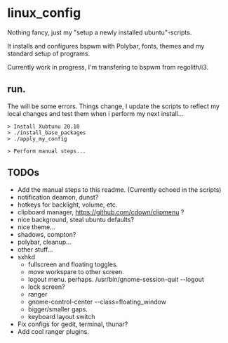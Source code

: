 # linux_config
Nothing fancy, just my "setup a newly installed ubuntu"-scripts.

It installs and configures bspwm with Polybar, fonts, themes and my standard setup of programs.

Currently work in progress, I'm transfering to bspwm from regolith/i3.


## run.
The will be some errors. Things change, I update the scripts to reflect my local changes and test them when i perform my next install...
```
> Install Xubtunu 20.10
> ./install_base_packages
> ./apply_my_config

> Perform manual steps...
```

## TODOs
- Add the manual steps to this readme. (Currently echoed in the scripts)
- notification deamon, dunst?
- hotkeys for backlight, volume, etc.
- clipboard manager, https://github.com/cdown/clipmenu ?
- nice background, steal ubuntu defaults?
- nice theme...
- shadows, compton?
- polybar, cleanup...
- other stuff...
- sxhkd
  - fullscreen and floating toggles.
  - move workspare to other screen.
  - logout menu. perhaps. /usr/bin/gnome-session-quit --logout
  - lock screen?
  - ranger
  - gnome-control-center --class=floating_window
  - bigger/smaller gaps.
  - keyboard layout switch
- Fix configs for gedit, terminal, thunar?
- Add cool ranger plugins.

